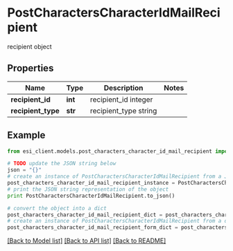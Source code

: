 # PostCharactersCharacterIdMailRecipient

recipient object

## Properties

Name | Type | Description | Notes
------------ | ------------- | ------------- | -------------
**recipient_id** | **int** | recipient_id integer | 
**recipient_type** | **str** | recipient_type string | 

## Example

```python
from esi_client.models.post_characters_character_id_mail_recipient import PostCharactersCharacterIdMailRecipient

# TODO update the JSON string below
json = "{}"
# create an instance of PostCharactersCharacterIdMailRecipient from a JSON string
post_characters_character_id_mail_recipient_instance = PostCharactersCharacterIdMailRecipient.from_json(json)
# print the JSON string representation of the object
print PostCharactersCharacterIdMailRecipient.to_json()

# convert the object into a dict
post_characters_character_id_mail_recipient_dict = post_characters_character_id_mail_recipient_instance.to_dict()
# create an instance of PostCharactersCharacterIdMailRecipient from a dict
post_characters_character_id_mail_recipient_form_dict = post_characters_character_id_mail_recipient.from_dict(post_characters_character_id_mail_recipient_dict)
```
[[Back to Model list]](../README.md#documentation-for-models) [[Back to API list]](../README.md#documentation-for-api-endpoints) [[Back to README]](../README.md)


